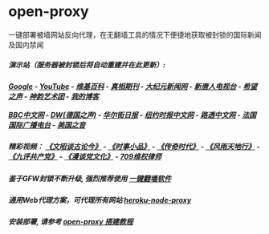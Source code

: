 # open-proxy
一键部署被墙网站反向代理，在无翻墙工具的情况下便捷地获取被封锁的国际新闻及国内禁闻

#####  演示站（服务器被封锁后将自动重建并在此更新）:
#####  [Google](http://108.160.136.216:8888/search?q=425事件) - [YouTube](https://nogfw.the-youtube.win) - [维基百科](http://108.160.136.216:8100/wiki/喬高-麥塔斯調查報告) - [真相期刊](http://108.160.136.216:8300/display.aspx?category_id=3&zhuanti_id=2) - [大纪元新闻网](http://108.160.136.216:10080) - [新唐人电视台](http://108.160.136.216:8000) - [希望之声](http://108.160.136.216:8200) - [神韵艺术团](http://108.160.136.216:8000/xtr/gb/prog673.html) - [我的博客](http://108.160.136.216:10000/)<br/> <br/> [BBC中文网](http://108.160.136.216:9100/zhongwen) - [DW(德国之声)](http://108.160.136.216:9200/zh/在线报导/s-9058?&zhongwen=simp) - [华尔街日报](http://108.160.136.216:9300) - [纽约时报中文网](http://108.160.136.216:9400) - [路透中文网](http://108.160.136.216:9500/) - [法国国际广播电台](http://108.160.136.216:9600/) - [美国之音](http://108.160.136.216:9700/) 

##### 精彩视频： [《文昭谈古论今》](https://github.com/gfw-breaker/wenzhao/blob/master/README.md) - [《时事小品》](https://github.com/gfw-breaker/ntdtv-comedy/blob/master/README.md) - [《传奇时代》](http://108.160.136.216:10000/videos/legend/) - [《风雨天地行》](http://108.160.136.216:10000/videos/fytdx/) - [《九评共产党》](http://108.160.136.216:10000/videos/jiuping/) - [《漫谈党文化》](http://108.160.136.216:10000/videos/mtdwh/) - [709维权律师](http://108.160.136.216:10000/videos/709/)

##### 鉴于GFW封锁不断升级, 强烈推荐使用 [一键翻墙软件](https://github.com/gfw-breaker/nogfw/blob/master/README.md) 

##### 通用Web代理方案，可代理所有网站 [heroku-node-proxy](https://github.com/gfw-breaker/heroku-node-proxy#--end--) 

##### 安装部署, 请参考 [open-proxy 搭建教程](https://github.com/gfw-breaker/open-proxy/wiki#open-proxy-%E6%90%AD%E5%BB%BA%E6%95%99%E7%A8%8B)

